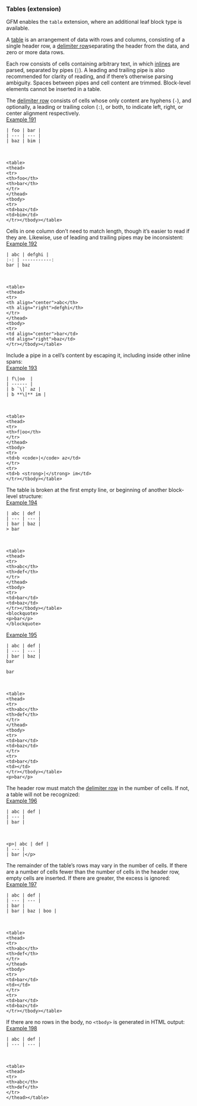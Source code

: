 ### Tables (extension)

GFM enables the `table` extension, where an additional leaf block type is available.  

A [table](https://github.github.com/gfm/#table) is an arrangement of data with rows and columns, consisting of a single header row, a [delimiter row](https://github.github.com/gfm/#delimiter-row)separating the header from the data, and zero or more data rows.  

Each row consists of cells containing arbitrary text, in which [inlines](https://github.github.com/gfm/#inlines) are parsed, separated by pipes (`|`). A leading and trailing pipe is also recommended for clarity of reading, and if there’s otherwise parsing ambiguity. Spaces between pipes and cell content are trimmed. Block-level elements cannot be inserted in a table.  

The [delimiter row](https://github.github.com/gfm/#delimiter-row) consists of cells whose only content are hyphens (`-`), and optionally, a leading or trailing colon (`:`), or both, to indicate left, right, or center alignment respectively.  
[Example 191](https://github.github.com/gfm/#example-191)  

    | foo | bar |
    | --- | --- |
    | baz | bim |

   

    <table>
    <thead>
    <tr>
    <th>foo</th>
    <th>bar</th>
    </tr>
    </thead>
    <tbody>
    <tr>
    <td>baz</td>
    <td>bim</td>
    </tr></tbody></table>

Cells in one column don’t need to match length, though it’s easier to read if they are. Likewise, use of leading and trailing pipes may be inconsistent:  
[Example 192](https://github.github.com/gfm/#example-192)  

    | abc | defghi |
    :-: | -----------:
    bar | baz

   

    <table>
    <thead>
    <tr>
    <th align="center">abc</th>
    <th align="right">defghi</th>
    </tr>
    </thead>
    <tbody>
    <tr>
    <td align="center">bar</td>
    <td align="right">baz</td>
    </tr></tbody></table>

Include a pipe in a cell’s content by escaping it, including inside other inline spans:  
[Example 193](https://github.github.com/gfm/#example-193)  

    | f\|oo  |
    | ------ |
    | b `\|` az |
    | b **\|** im |

   

    <table>
    <thead>
    <tr>
    <th>f|oo</th>
    </tr>
    </thead>
    <tbody>
    <tr>
    <td>b <code>|</code> az</td>
    </tr>
    <tr>
    <td>b <strong>|</strong> im</td>
    </tr></tbody></table>

The table is broken at the first empty line, or beginning of another block-level structure:  
[Example 194](https://github.github.com/gfm/#example-194)  

    | abc | def |
    | --- | --- |
    | bar | baz |
    > bar

   

    <table>
    <thead>
    <tr>
    <th>abc</th>
    <th>def</th>
    </tr>
    </thead>
    <tbody>
    <tr>
    <td>bar</td>
    <td>baz</td>
    </tr></tbody></table>
    <blockquote>
    <p>bar</p>
    </blockquote>

[Example 195](https://github.github.com/gfm/#example-195)  

    | abc | def |
    | --- | --- |
    | bar | baz |
    bar
    
    bar

   

    <table>
    <thead>
    <tr>
    <th>abc</th>
    <th>def</th>
    </tr>
    </thead>
    <tbody>
    <tr>
    <td>bar</td>
    <td>baz</td>
    </tr>
    <tr>
    <td>bar</td>
    <td></td>
    </tr></tbody></table>
    <p>bar</p>

The header row must match the [delimiter row](https://github.github.com/gfm/#delimiter-row) in the number of cells. If not, a table will not be recognized:  
[Example 196](https://github.github.com/gfm/#example-196)  

    | abc | def |
    | --- |
    | bar |

   

    <p>| abc | def |
    | --- |
    | bar |</p>

The remainder of the table’s rows may vary in the number of cells. If there are a number of cells fewer than the number of cells in the header row, empty cells are inserted. If there are greater, the excess is ignored:  
[Example 197](https://github.github.com/gfm/#example-197)  

    | abc | def |
    | --- | --- |
    | bar |
    | bar | baz | boo |

   

    <table>
    <thead>
    <tr>
    <th>abc</th>
    <th>def</th>
    </tr>
    </thead>
    <tbody>
    <tr>
    <td>bar</td>
    <td></td>
    </tr>
    <tr>
    <td>bar</td>
    <td>baz</td>
    </tr></tbody></table>

If there are no rows in the body, no `<tbody>` is generated in HTML output:  
[Example 198](https://github.github.com/gfm/#example-198)  

    | abc | def |
    | --- | --- |

   

    <table>
    <thead>
    <tr>
    <th>abc</th>
    <th>def</th>
    </tr>
    </thead></table>
